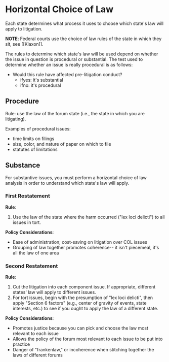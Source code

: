 # Horizontal Choice of Law

Each state determines what process it uses to choose which state's law will apply to litigation.

**NOTE**:  Federal courts use the choice of law rules of the state in which they sit, see [[Klaxon]].

The rules to determine which state's law will be used depend on whether the issue in question is procedural or substantial. The test used to determine whether an issue is really procedural is as follows:
* Would this rule have affected pre-litigation conduct?
	* ifyes: it's substantial
	* ifno: it's procedural

## Procedure

Rule: use the law of the forum state (i.e., the state in which you are litigating).

Examples of procedural issues:
* time limits on filings
* size, color, and nature of paper on which to file
* statutes of limitations
## Substance
For substantive issues, you must perform a horizontal choice of law analysis in order to understand which state's law will apply.
### First Restatement
**Rule**:
1. Use the law of the state where the harm occurred ("lex loci delicti") to all issues in tort.

**Policy Considerations**:
* Ease of administration; cost-saving on litigation over COL issues
* Grouping of law together promotes coherence-- it isn't piecemeal, it's all the law of one area

### Second Restatement

**Rule**:
1. Cut the litigation into each component issue. If appropriate, different states' law will apply to different issues.
2. For tort issues, begin with the presumption of "lex loci delicti", then apply "Section 6 factors" (e.g., center of gravity of events, state interests, etc.) to see if you ought to apply the law of a different state.

**Policy Considerations**:
* Promotes justice because you can pick and choose the law most relevant to each issue
* Allows the policy of the forum most relevant to each issue to be put into practice
* Danger of "frankenlaw," or incoherence when stitching together the laws of different forums